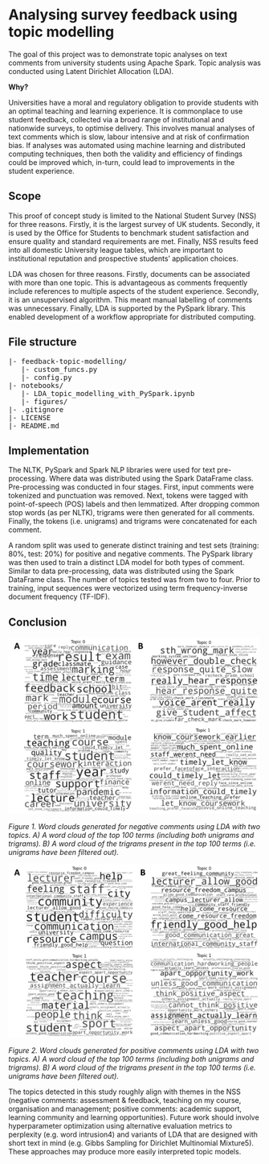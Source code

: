 # Analysing survey feedback using topic modelling

The goal of this project was to demonstrate topic analyses on text comments from university students using Apache Spark. Topic analysis was conducted using Latent Dirichlet Allocation (LDA).

**Why?**

Universities have a moral and regulatory obligation to provide students with an optimal teaching and learning experience. It is commonplace to use student feedback, collected via a broad range of institutional and nationwide surveys, to optimise delivery. This involves manual analyses of text comments which is slow, labour intensive and at risk of confirmation bias. If analyses was automated using machine learning and distributed computing techniques, then both the validity and efficiency of findings could be improved which, in-turn, could lead to improvements in the student experience.

## Scope

This proof of concept study is limited to the National Student Survey (NSS) for three reasons. Firstly, it is the largest survey of UK students. Secondly, it is used by the Office for Students to benchmark student satisfaction and ensure quality and standard requirements are met. Finally, NSS results feed into all domestic University league tables, which are important to institutional reputation and prospective students’ application choices.

LDA was chosen for three reasons. Firstly, documents can be associated with more than one topic. This is advantageous as comments frequently include references to multiple aspects of the student experience. Secondly, it is an unsupervised algorithm. This meant manual labelling of comments was unnecessary. Finally, LDA is supported by the PySpark library. This enabled development of a workflow appropriate for distributed computing.

## File structure

<pre>
|- feedback-topic-modelling/
   |- custom_funcs.py
   |- config.py
|- notebooks/
   |- LDA_topic_modelling_with_PySpark.ipynb
   |- figures/
|- .gitignore
|- LICENSE
|- README.md
</pre>

## Implementation

The NLTK, PySpark and Spark NLP libraries were used for text pre-processing. Where data was distributed using the Spark DataFrame class. Pre-processing was conducted in four stages. First, input comments were tokenized and punctuation was removed. Next, tokens were tagged with point-of-speech (POS) labels and then lemmatized. After dropping common stop words (as per NLTK), trigrams were then generated for all comments. Finally, the tokens (i.e. unigrams) and trigrams were concatenated for each comment. 

A random split was used to generate distinct training and test sets (training: 80%, test: 20%) for positive and negative comments. The PySpark library was then used to train a distinct LDA model for both types of comment. Similar to data pre-processing, data was distributed using the Spark DataFrame class. The number of topics tested was from two to four. Prior to training, input sequences were vectorized using term frequency-inverse document frequency (TF-IDF). 

## Conclusion
<img src="./notebooks/figures/negative_word_cloud.png" 
     align="centre" 
     width="500" />

*Figure 1. Word clouds generated for negative comments using LDA with two topics. A) A word cloud of the top 100 terms (including both unigrams and trigrams). B) A word cloud of the trigrams present in the top 100 terms (i.e. unigrams have been filtered out).*

<img src="./notebooks/figures/positive_word_cloud.png" 
     align="centre" 
     width="500" />

*Figure 2. Word clouds generated for positive comments using LDA with two topics. A) A word cloud of the top 100 terms (including both unigrams and trigrams). B) A word cloud of the trigrams present in the top 100 terms (i.e. unigrams have been filtered out).*

The topics detected in this study roughly align with themes in the NSS (negative comments: assessment & feedback, teaching on my course, organisation and management; positive comments: academic support, learning community and learning opportunities). Future work should involve hyperparameter optimization using alternative evaluation metrics to perplexity (e.g. word intrusion4) and variants of LDA that are designed with short text in mind (e.g. Gibbs Sampling for Dirichlet Multinomial Mixture5). These approaches may produce more easily interpreted topic models.